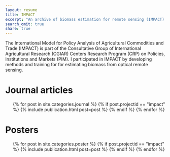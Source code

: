```yaml
---
layout: resume
title: IMPACT
excerpt: "An archive of biomass estimation for remote sensing (IMPACT) publications"
search_omit: true
share: true
---
```


The International Model for Policy Analysis of Agricultural Commodities and Trade (IMPACT) is part of the Consultative Group of International Agricultural Research (CGIAR) Centers Research Program (CRP) on Policies, Institutions and Markets (PIM). I participated in IMPACT by developing methods and training for for estimating biomass from optical remote sensing.

<h1 class='foot-description'></h1>
<h1 class='foot-description'>Journal articles</h1>

<ul class="post-list">
{% for post in site.categories.journal %}
  {% if post.projectid == "impact" %}
    {% include publication.html post=post %}
  {% endif %}
{% endfor %}  
</ul>

<h1 class='foot-description'></h1>
<h1 class='foot-description'>Posters</h1>

<ul class="post-list">
{% for post in site.categories.poster %}
  {% if post.projectid == "impact" %}
    {% include publication.html post=post %}
  {% endif %}
{% endfor %}  
</ul>
